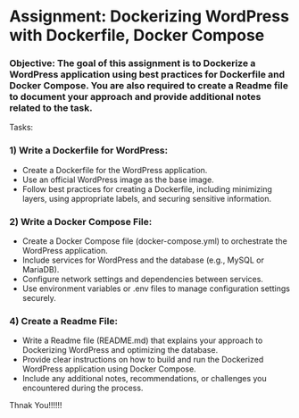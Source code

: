 
# Assignment: Dockerizing WordPress with Dockerfile, Docker Compose

### Objective: The goal of this assignment is to Dockerize a WordPress application using best practices for Dockerfile and Docker Compose. You are also required to create a Readme file to document your approach and provide additional notes related to the task.

Tasks:

### 1) Write a Dockerfile for WordPress:
* Create a Dockerfile for the WordPress application.
* Use an official WordPress image as the base image.
* Follow best practices for creating a Dockerfile, including minimizing layers, using appropriate labels, and securing sensitive information.
### 2) Write a Docker Compose File:
* Create a Docker Compose file (docker-compose.yml) to orchestrate the WordPress application.
* Include services for WordPress and the database (e.g., MySQL or MariaDB).
* Configure network settings and dependencies between services.
* Use environment variables or .env files to manage configuration settings securely.
### 4) Create a Readme File:
* Write a Readme file (README.md) that explains your approach to Dockerizing WordPress and optimizing the database.
* Provide clear instructions on how to build and run the Dockerized WordPress application using Docker Compose.
* Include any additional notes, recommendations, or challenges you encountered during the process.

Thnak You!!!!!!
